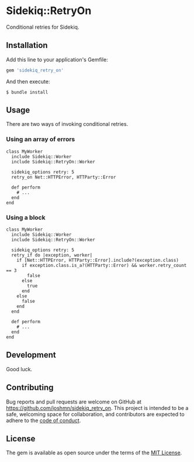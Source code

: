 # Sidekiq::RetryOn

Conditional retries for Sidekiq.

## Installation

Add this line to your application's Gemfile:

```ruby
gem 'sidekiq_retry_on'
```

And then execute:

    $ bundle install

## Usage

There are two ways of invoking conditional retries.

### Using an array of errors

```
class MyWorker
  include Sidekiq::Worker
  include Sidekiq::RetryOn::Worker

  sidekiq_options retry: 5 
  retry_on Net::HTTPError, HTTParty::Error

  def perform
    # ... 
  end 
end
```

### Using a block


```
class MyWorker
  include Sidekiq::Worker
  include Sidekiq::RetryOn::Worker
  
  sidekiq_options retry: 5 
  retry_if do |exception, worker|
    if [Net::HTTPError, HTTParty::Error].include?(exception.class)
      if exception.class.is_a?(HTTParty::Error) && worker.retry_count == 3 
        false
      else
        true 
      end
    else
      false 
    end
  end 

  def perform
    # ... 
  end 
end
```

## Development

Good luck.

## Contributing

Bug reports and pull requests are welcome on GitHub at https://github.com/joshmn/sidekiq_retry_on. This project is intended to be a safe, welcoming space for collaboration, and contributors are expected to adhere to the [code of conduct](https://github.com/joshmn/sidekiq_retry_on/blob/master/CODE_OF_CONDUCT.md).

## License

The gem is available as open source under the terms of the [MIT License](https://opensource.org/licenses/MIT).
